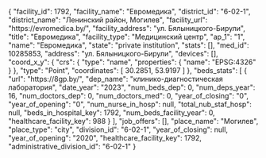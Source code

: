 {
    "facility_id": 1792,
    "facility_name": "Евромедика",
    "district_id": "6-02-1",
    "district_name": "Ленинский район, Могилев",
    "facility_url": "https:\/\/evromedica.by\/",
    "facility_address": "ул. Бялыницкого-Бирули",
    "title": "Евромедика",
    "facility_type": "Медицинский центр",
    "ap_1": "1",
    "name": "Евромедика",
    "state": "private institution",
    "stats": [],
    "med_id": 10285853,
    "address": "ул. Бялыницкого-Бирули",
    "devices": [],
    "coord_x_y": {
        "crs": {
            "type": "name",
            "properties": {
                "name": "EPSG:4326"
            }
        },
        "type": "Point",
        "coordinates": [
            30.2851,
            53.9197
        ]
    },
    "beds_stats": [
        {
            "url": "https:\/\/8gp.by\/",
            "dep_name": "клинико-диагностическая лаборатория",
            "date_year": "2023",
            "num_beds_dep": 0,
            "num_deps_year": 16,
            "num_doctors_dep": 0,
            "num_doctors_med": 0,
            "year_of_closing": "0",
            "year_of_opening": "0",
            "num_nurse_in_hosp": null,
            "total_nub_staf_hosp": null,
            "beds_in_hospital_key": 1792,
            "num_beds_facility_year": 0,
            "healthcare_facility_key": 988
        }
    ],
    "job_offers": [],
    "place_name": "Могилев",
    "place_type": "city",
    "division_id": "6-02-1",
    "year_of_closing": null,
    "year_of_opening": "2020",
    "healthcare_facility_key": 1792,
    "administrative_division_id": "6-02-1"
}